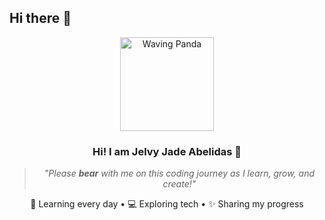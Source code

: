 ## Hi there 👋

<div align="center">
  <img src="https://media.giphy.com/media/jpbnoe3UIa8TU8LM13/giphy.gif" width="150" alt="Waving Panda">

  ### Hi! I am **Jelvy Jade Abelidas** 🐼
  > *"Please **bear** with me on this coding journey as I learn, grow, and create!"*

  🌱 Learning every day • 💻 Exploring tech • ✨ Sharing my progress
</div>

